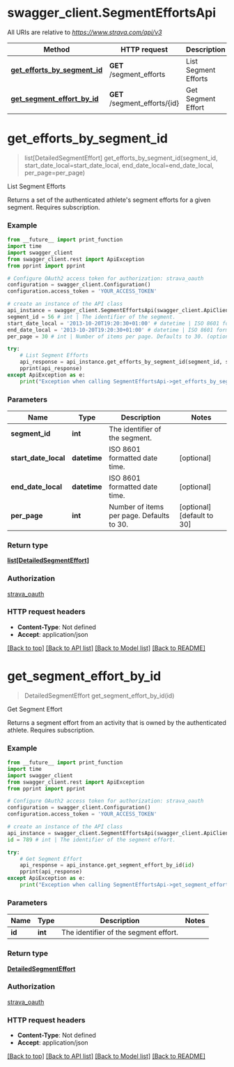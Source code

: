 # swagger_client.SegmentEffortsApi

All URIs are relative to *https://www.strava.com/api/v3*

Method | HTTP request | Description
------------- | ------------- | -------------
[**get_efforts_by_segment_id**](SegmentEffortsApi.md#get_efforts_by_segment_id) | **GET** /segment_efforts | List Segment Efforts
[**get_segment_effort_by_id**](SegmentEffortsApi.md#get_segment_effort_by_id) | **GET** /segment_efforts/{id} | Get Segment Effort

# **get_efforts_by_segment_id**
> list[DetailedSegmentEffort] get_efforts_by_segment_id(segment_id, start_date_local=start_date_local, end_date_local=end_date_local, per_page=per_page)

List Segment Efforts

Returns a set of the authenticated athlete's segment efforts for a given segment.  Requires subscription.

### Example
```python
from __future__ import print_function
import time
import swagger_client
from swagger_client.rest import ApiException
from pprint import pprint

# Configure OAuth2 access token for authorization: strava_oauth
configuration = swagger_client.Configuration()
configuration.access_token = 'YOUR_ACCESS_TOKEN'

# create an instance of the API class
api_instance = swagger_client.SegmentEffortsApi(swagger_client.ApiClient(configuration))
segment_id = 56 # int | The identifier of the segment.
start_date_local = '2013-10-20T19:20:30+01:00' # datetime | ISO 8601 formatted date time. (optional)
end_date_local = '2013-10-20T19:20:30+01:00' # datetime | ISO 8601 formatted date time. (optional)
per_page = 30 # int | Number of items per page. Defaults to 30. (optional) (default to 30)

try:
    # List Segment Efforts
    api_response = api_instance.get_efforts_by_segment_id(segment_id, start_date_local=start_date_local, end_date_local=end_date_local, per_page=per_page)
    pprint(api_response)
except ApiException as e:
    print("Exception when calling SegmentEffortsApi->get_efforts_by_segment_id: %s\n" % e)
```

### Parameters

Name | Type | Description  | Notes
------------- | ------------- | ------------- | -------------
 **segment_id** | **int**| The identifier of the segment. | 
 **start_date_local** | **datetime**| ISO 8601 formatted date time. | [optional] 
 **end_date_local** | **datetime**| ISO 8601 formatted date time. | [optional] 
 **per_page** | **int**| Number of items per page. Defaults to 30. | [optional] [default to 30]

### Return type

[**list[DetailedSegmentEffort]**](DetailedSegmentEffort.md)

### Authorization

[strava_oauth](../README.md#strava_oauth)

### HTTP request headers

 - **Content-Type**: Not defined
 - **Accept**: application/json

[[Back to top]](#) [[Back to API list]](../README.md#documentation-for-api-endpoints) [[Back to Model list]](../README.md#documentation-for-models) [[Back to README]](../README.md)

# **get_segment_effort_by_id**
> DetailedSegmentEffort get_segment_effort_by_id(id)

Get Segment Effort

Returns a segment effort from an activity that is owned by the authenticated athlete. Requires subscription.

### Example
```python
from __future__ import print_function
import time
import swagger_client
from swagger_client.rest import ApiException
from pprint import pprint

# Configure OAuth2 access token for authorization: strava_oauth
configuration = swagger_client.Configuration()
configuration.access_token = 'YOUR_ACCESS_TOKEN'

# create an instance of the API class
api_instance = swagger_client.SegmentEffortsApi(swagger_client.ApiClient(configuration))
id = 789 # int | The identifier of the segment effort.

try:
    # Get Segment Effort
    api_response = api_instance.get_segment_effort_by_id(id)
    pprint(api_response)
except ApiException as e:
    print("Exception when calling SegmentEffortsApi->get_segment_effort_by_id: %s\n" % e)
```

### Parameters

Name | Type | Description  | Notes
------------- | ------------- | ------------- | -------------
 **id** | **int**| The identifier of the segment effort. | 

### Return type

[**DetailedSegmentEffort**](DetailedSegmentEffort.md)

### Authorization

[strava_oauth](../README.md#strava_oauth)

### HTTP request headers

 - **Content-Type**: Not defined
 - **Accept**: application/json

[[Back to top]](#) [[Back to API list]](../README.md#documentation-for-api-endpoints) [[Back to Model list]](../README.md#documentation-for-models) [[Back to README]](../README.md)

